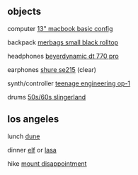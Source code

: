 ## objects

computer
[13" macbook basic config](https://www.apple.com/macbook/)

backpack
[merbags small black rolltop](http://merbags.com/)

headphones
[beyerdynamic dt 770 pro](https://www.amazon.com/Beyerdynamic-770-PRO-250-ohms/dp/B0006NL5SM)

earphones
[shure se215](https://www.amazon.com/Shure-SE215-K-Isolating-Earphones-MicroDriver/dp/B004PNZFZ8) (clear)

synth/controller
[teenage engineering op-1](https://teenage.engineering/products/op-1)

drums
[50s/60s slingerland](http://www.vintagedrumguide.com/slingerland.html)

## los angeles

lunch
[dune](http://dune.kitchen/)

dinner
[elf](http://elfcafe.com/) or [lasa](http://www.lasa-la.com/)

hike
[mount disappointment](https://www.hikespeak.com/trails/san-gabriel-peak-mt-disappointment/)